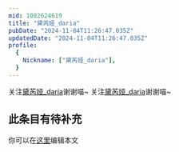 ```yaml
---
mid: 1082624619
title: "黛芮娅_daria"
pubDate: "2024-11-04T11:26:47.035Z"
updatedDate: "2024-11-04T11:26:47.035Z"
profile:
  {
    Nickname: ["黛芮娅_daria"],
  }
---
```


关注[黛芮娅_daria](https://space.bilibili.com/1082624619)谢谢喵~ 关注[黛芮娅_daria](https://space.bilibili.com/1082624619)谢谢喵~

## 此条目有待补充
你可以在[这里](https://github.com/Yuhanawa/VTuber.ICU/edit/master/src/content/v/黛芮娅_daria/index.md)编辑本文
